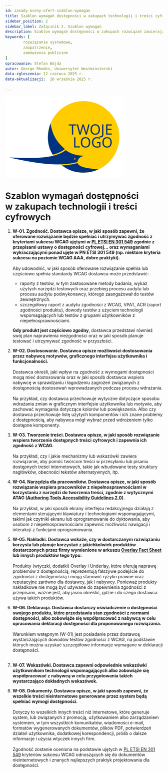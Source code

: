 ```yaml
---
id: zasady-oceny-ofert-szablon-wymagan
title: Szablon wymagań dostępności w zakupach technologii i treści cyfrowych
sidebar_position: 2
sidebar_label: Załącznik 2. Szablon wymagań
description: Szablon wymagań dostępności w zakupach rozwiązań zawierających technologie i treści cyfrowe
keywords: [
        rozwiązanie systemowe,
		zaopatrzenie,
		zamówienia publiczne
]
opracowanie: Stefan Wajda
autor: George Rhodes, Uniwersytet Westminsterski
data-zgloszenia: 12 czerwca 2025 r.
data-aktualizacji:  20 września 2025 r.

---
```


 ![twoje logo](../img/twoje-logo.svg)
# Szablon wymagań dostępności w&nbsp;zakupach technologii i treści cyfrowych


1. **W-01. Zgodność. Dostawca opisze, w jaki sposób zapewni, że oferowane rozwiązanie będzie spełniać i utrzymywać zgodność z kryteriami sukcesu WCAG ujętymi w [__PL ETSI EN 301 549__](https://www.etsi.org/deliver/etsi_en/301500_301599/301549/01.01.02_60/en_301549v010102p.pdf) zgodnie z przepisami ustawy o dostępności cyfrowej... oraz wymaganiami wykraczającymi ponad ujęte w PN ETSI 301 549 (np. niektóre kryteria sukcesu na poziomie WCAG AAA, dobre praktyki).**<br/><br/>
Aby udowodnić, w jaki sposób oferowane rozwiązanie spełnia lub częściowo spełnia standardy WCAG dostawca może przedstawić:
    - raporty z testów, w tym zastosowane metody badania, wykaz użytych narzędzi testowych oraz przebieg procesu audytu lub procesu audytu podwykonawcy, którego zaangażował do testów zewnętrznych.
    - szczegółowy raport z audytu zgodności z WCAG, VPAT, ACR (raport zgodności produktu), dowody testów z użyciem technologii wspomagających lub testów z grupami użytkowników z niepełnosprawnościami.<br/>
    
   **Gdy produkt jest częściowo zgodny**, dostawca przedstawi również swój plan naprawienia niezgodności oraz w jaki sposób planuje testować i utrzymywać zgodność w przyszłości.

2. **W-02. Dostosowanie. Dostawca opisze możliwości dostosowania przez nabywcę motywów, graficznego interfejsu użytkownika i funkcjonalności.**<br/><br/>
Dostawca określi, jaki wpływ na zgodność z wymogami dostępności mogą mieć dostosowania oraz w jaki sposób dostawca wspiera nabywcę w sprawdzaniu i łagodzeniu zagrożeń związanych z dostępnością dostosowań wprowadzanych podczas procesu wdrażania.<br/><br/>
Na przykład, czy dostawca przechowuje wytyczne dotyczące sposobu wdrażania zmian w graficznym interfejsie użytkownika lub motywie, aby zachować wymagania dotyczące kolorów lub powiększenia. Albo czy dostawca przechowuje listę użytych komponentów i ich znane problemy z dostępnością, aby nabywca mógł wybrać przed wdrożeniem tylko dostępne komponenty.
3. **W-03. Tworzenie treści. Dostawca opisze, w jaki sposób rozwiązanie wspiera tworzenie dostępnych treści cyfrowych i zapewnia ich zgodność z WCAG.**<br/><br/>
Na przykład, czy i jakie mechanizmy lub wskazówki zawiera rozwiązanie, aby pomóc twórcom treści w przesyłaniu lub pisaniu dostępnych treści internetowych, takie jak wbudowane testy struktury nagłówków, obecności tekstów alternatywnych, itp.
4. **W-04. Narzędzia dla pracowników. Dostawca opisze, w jaki sposób rozwiązanie wspiera pracowników z niepełnosprawnościami w korzystaniu z narzędzi do tworzenia treści, zgodnie z wytycznymi ATAG ([__Authoring Tools Accessibility Guidelines 2.0__](https://www.w3.org/TR/ATAG20/)).**<br/><br/>
Na przykład, w jaki sposób ekrany interfejsu redakcyjnego działają z elementami sterującymi klawiatury i technologiami wspomagającymi, takimi jak czytniki ekranu lub oprogramowanie do dyktowania, aby osobom z niepełnosprawnościami zapewnić możliwość nawigacji i interakcji z funkcjami oprogramowania.
5. **W-05. Nakładki. Dostawca wskaże, czy w dostarczanym rozwiązaniu korzysta lub planuje korzystać z jakichkolwiek produktów dostarczonych przez firmy wymienione w arkuszu [__Overlay Fact Sheet__](https://overlayfactsheet.com/#main) lub innych produktów tego typu.**<br/><br/>
Produkty (wtyczki, dodatki) Overlay i Underlay, które oferują naprawę problemów z dostępnością, reprezentują fałszywe podejście do zgodności z dostępnością i mogą stanowić ryzyko prawne oraz reputacyjne zarówno dla dostawcy, jak i nabywcy. Ponieważ produkty nakładkowe nie mogą być używane do zapewnienia zgodności z przepisami, ważne jest, aby jasno określić, gdzie i do czego dostawca używa takich produktów.
6. **W-06. Deklaracja. Dostawca dostarczy oświadczenie o dostępności swojego produktu, które przedstawia stan zgodności z normami dostępności, albo zobowiąże się współpracować z nabywcą w celu opracowania deklaracji dostępności dla proponowanego rozwiązania.**<br/><br/>
Warunkiem wstępnym (W-01) jest posiadanie przez dostawcę wystarczających dowodów testów zgodności z WCAG, na podstawie których można uzyskać szczegółowe informacje wymagane w deklaracji dostępności.<br/><br/>
7. **W-07. Wskazówki. Dostawca zapewni odpowiednie wskazówki użytkownikom technologii wspomagających albo zobowiąże się współpracować z nabywcą w celu przygotowania takich wystarczająco dokładnych wskazówek.**
8. **W-08. Dokumenty. Dostawca opisze, w jaki sposób zapewni, że wszelkie treści nieinternetowe generowane przez system będą spełniać wymogi dostępności.**<br/><br/>
Dotyczy to wszelkich innych treści niż internetowe, które generuje system, lub związanych z promocją, użytkowaniem albo zarządzaniem systemem, w tym wszystkich komunikatów, wiadomości e-mail, formatów wygenerowanych dokumentów, plików PDF, potwierdzeń działań użytkownika, dodatkowej korespondencji, próśb o dalsze informacje i użycia wtyczek innych firm.<br/><br/>
Zgodność zostanie oceniona na podstawie ujętych w [PL ETSI EN 301 549](https://www.etsi.org/deliver/etsi_en/301500_301599/301549/01.01.02_60/en_301549v010102p.pdf) kryteriów sukcesu WCAG odnoszących się do dokumentów nieinternetowych i znanych najlepszych praktyk projektowania dla dostępności.
